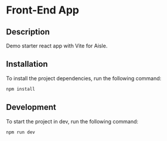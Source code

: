 # Front-End App

## Description

Demo starter react app with Vite for Aisle.

## Installation

To install the project dependencies, run the following command:

```bash
npm install
```

## Development

To start the project in dev, run the following command:

```bash
npm run dev
```
